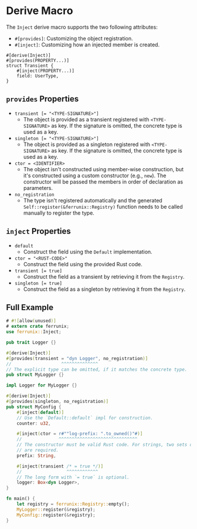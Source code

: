 # Derive Macro

The `Inject` derive macro supports the two following attributes:

- `#[provides]`: Customizing the object registration.
- `#[inject]`: Customizing how an injected member is created.

```rust,ignore
#[derive(Inject)]
#[provides(PROPERTY...)]
struct Transient {
    #[inject(PROPERTY...)]
    field: UserType,
}
```

## `provides` Properties

- `transient [= "<TYPE-SIGNATURE>"]`
    - The object is provided as a transient registered with `<TYPE-SIGNATURE>`
      as key. If the signature is omitted, the concrete type is used as a key.
- `singleton [= "<TYPE-SIGNATURE>"]`
    - The object is provided as a singleton registered with `<TYPE-SIGNATURE>`
      as key. If the signature is omitted, the concrete type is used as a key.
- `ctor = <IDENTIFIER>`
    - The object isn't constructed using member-wise construction, but it's
      constructed using a custom constructor (e.g., `new`). The constructor
      will be passed the members in order of declaration as parameters.
- `no_registration`
    - The type isn't registered automatically and the generated
      `Self::register(&ferrunix::Registry)` function needs to be called
      manually to register the type.

## `inject` Properties

- `default`
    - Construct the field using the `Default` implementation.
- `ctor = "<RUST-CODE>"`
    - Construct the field using the provided Rust code.
- `transient [= true]`
    - Construct the field as a transient by retrieving it from the `Registry`.
- `singleton [= true]`
    - Construct the field as a singleton by retrieving it from the `Registry`.

## Full Example

```rust
# #![allow(unused)]
# extern crate ferrunix;
use ferrunix::Inject;

pub trait Logger {}

#[derive(Inject)]
#[provides(transient = "dyn Logger", no_registration)]
//                   ^^^^^^^^^^^^^^
// The explicit type can be omitted, if it matches the concrete type.
pub struct MyLogger {}

impl Logger for MyLogger {}

#[derive(Inject)]
#[provides(singleton, no_registration)]
pub struct MyConfig {
    #[inject(default)]
    // Use the `Default::default` impl for construction.
    counter: u32,

    #[inject(ctor = r#""log-prefix: ".to_owned()"#)]
    //              ^^^^^^^^^^^^^^^^^^^^^^^^^^^^^^
    // The constructor must be valid Rust code. For strings, two sets of quotes
    // are required.
    prefix: String,

    #[inject(transient /* = true */)]
    //                 ^^^^^^^^^^^^
    // The long form with `= true` is optional.
    logger: Box<dyn Logger>,
}

fn main() {
    let registry = ferrunix::Registry::empty();
    MyLogger::register(&registry);
    MyConfig::register(&registry);
}
```
